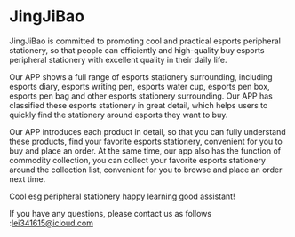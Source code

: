 # JingJiBao

JingJiBao is committed to promoting cool and practical esports peripheral stationery, so that people can efficiently and high-quality buy esports peripheral stationery with excellent quality in their daily life.

Our APP shows a full range of esports stationery surrounding, including esports diary, esports writing pen, esports water cup, esports pen box, esports pen bag and other esports stationery surrounding. Our APP has classified these esports stationery in great detail, which helps users to quickly find the stationery around esports they want to buy.

Our APP introduces each product in detail, so that you can fully understand these products, find your favorite esports stationery, convenient for you to buy and place an order. At the same time, our app also has the function of commodity collection, you can collect your favorite esports stationery around the collection list, convenient for you to browse and place an order next time.

Cool esg peripheral stationery happy learning good assistant!

If you have any questions, please contact us as follows :lei341615@icloud.com 
